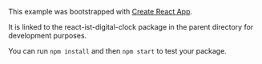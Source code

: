 This example was bootstrapped with [Create React App](https://github.com/facebook/create-react-app).

It is linked to the react-ist-digital-clock package in the parent directory for development purposes.

You can run `npm install` and then `npm start` to test your package.
